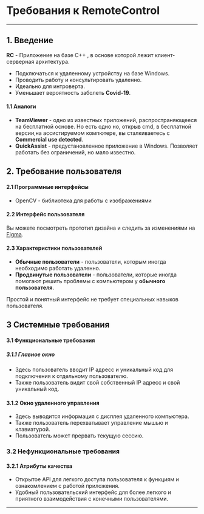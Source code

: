 # Требования к RemoteControl
---
## 1. Введение
**RC** - Приложение на базе С++ , в основе которой лежит клиент-серверная архитектура.
* Подключаться к удаленному устройству на базе Windows.
* Проводить работу и консультировать удаленно.
* Идеально для интроверта.
* Уменьшает вероятность заболеть **Covid-19**.
#### 1.1 Аналоги
* **TeamViewer** - одно из известных приложений, распространяющееся на бесплатной основе. Но есть одно но, открыв cmd, в бесплатной версии,на ассистируемом компютере, вы сталкиваетесь с **Commercial use detected**.
* **QuickAssist** - предустановленное приложение в Windows. Позволяет работать без ограничений, но мало известно.
## 2. Требование пользователя
#### 2.1 Программные интерфейсы
* OpenCV - библиотека для работы с изображениями
#### 2.2 Интерфейс пользователя
Вы можете посмотреть прототип дизайна и следить за изменениями на [Figma](https://www.figma.com/file/sY4IxydQ62k51kEJirVAQQ/login-screen?node-id=0%3A1).
#### 2.3 Характеристики пользователей
* **Обычные пользователи** - пользователи, которым иногда необходимо работать удаленно.
* **Продвинутые пользователи** - пользователи, которые иногда помогают решить проблемы с компьютером у **обычного пользователя**.

Простой и понятный интерфейс не требует специальных навыков пользователя.   
## 3 Системные требования
#### 3.1 Функциональные требования
##### 3.1.1 Главное окно

* Здесь пользователь вводит IP адресс и уникальный код для подключения к отдельному пользователю.
* Также пользователь видит свой собственный IP адресс и свой уникальный код.

#### 3.1.2 Окно удаленного управления

* Здесь выводится информация с дисплея удаленного компьютера.  
* Также пользователь перехватывает управление мышью и клавиатурой.
* Пользователь может прервать текущую сессию.

### 3.2 Нефункциональные требования
#### 3.2.1 Атрибуты качества

* Открытое API для легкого доступа пользователя к функциям и ознакомлением с работой приложения.
* Удобный пользовательский интерфейс для более легкого и приятного взаимодействия с конечными пользователями.
---
